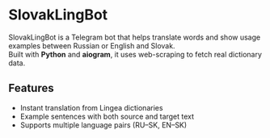 # SlovakLingBot

SlovakLingBot is a Telegram bot that helps translate words and show usage examples between Russian or English and Slovak.  
Built with **Python** and **aiogram**, it uses web-scraping to fetch real dictionary data.

## Features

- Instant translation from Lingea dictionaries  
- Example sentences with both source and target text  
- Supports multiple language pairs (RU–SK, EN–SK)
